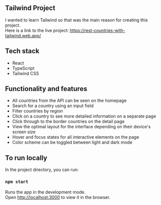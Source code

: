 ## Tailwind Project

I wanted to learn Tailwind so that was the main reason for creating this project.\
Here is a link to the live project: https://rest-countries-with-tailwind.web.app/

## Tech stack

-   React
-   TypeScript
-   Tailwind CSS

## Functionality and features

-   All countries from the API can be seen on the homepage
-   Search for a country using an input field
-   Filter countries by region
-   Click on a country to see more detailed information on a separate page
-   Click through to the border countries on the detail page
-   View the optimal layout for the interface depending on their device's screen size
-   Hover and focus states for all interactive elements on the page
-   Color scheme can be toggled between light and dark mode

## To run locally

In the project directory, you can run:

### `npm start`

Runs the app in the development mode.\
Open [http://localhost:3000](http://localhost:3000) to view it in the browser.
